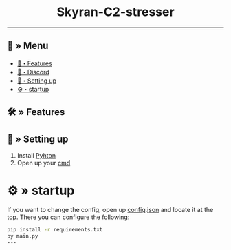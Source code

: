 <h1 align="center">
 Skyran-C2-stresser
</h1>

---
## <a id="menu"></a>🔱 » Menu

- [🔰・Features](#features)
- [🌌・Discord](https://discord.gg/sawnVDutKd)
- [🎉・Setting up](#setup)
- [⚙・startup](#startup)

## <a id="features"></a>🛠 » Features


## <a id="setup"></a> 📁 » Setting up

1. Install [Pyhton]([https://nodejs.org/](https://www.python.org/))
2. Open up your [cmd](#startup)

# <a id="startup"></a>⚙ » startup

If you want to change the config, open up [config.json](https://discord.gg/sawnVDutKd) and locate it at the top. There you can configure the following:

```bash
pip install -r requirements.txt
py main.py
---
